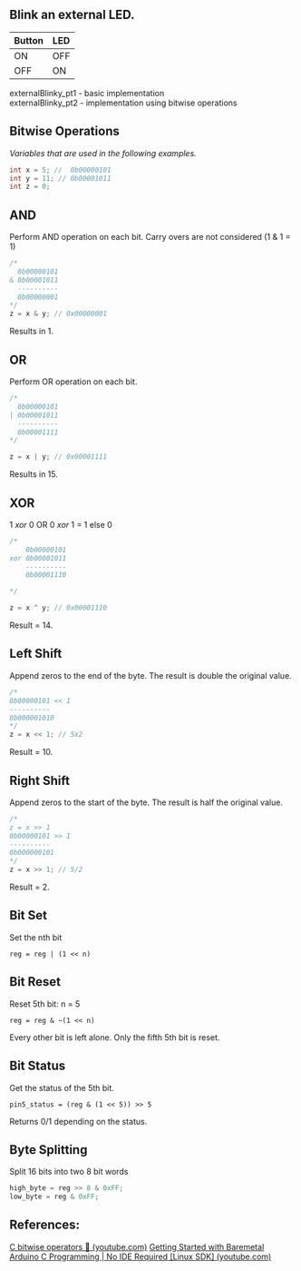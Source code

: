 ## Blink an external LED.

| Button  | LED |
| ------- | --- |
| ON      | OFF |
| OFF     | ON  |

externalBlinky_pt1 - basic implementation  
externalBlinky_pt2 - implementation using bitwise operations

## Bitwise Operations
_Variables that are used in the following examples._
```C
int x = 5; //  0b00000101
int y = 11; // 0b00001011
int z = 0;
```

## AND 
Perform AND operation on each bit. Carry overs are not considered (1 & 1 = 1)
```C
/*
  0b00000101
& 0b00001011
  ----------
  0b00000001
*/
z = x & y; // 0x00000001
```
Results in 1.

## OR 
Perform OR operation on each bit.
```C
/*
  0b00000101
| 0b00001011
  ----------
  0b00001111
*/

z = x | y; // 0x00001111
```
Results in 15.

## XOR 
1 _xor_ 0 OR 0 _xor_ 1 = 1 else 0
```c
/*
    0b00000101
xor 0b00001011
	----------
	0b00001110

*/

z = x ^ y; // 0x00001110
```
Result = 14.

## Left Shift
Append zeros to the end of the byte. The result is double the original value.
```c
/*
0b00000101 << 1
----------
0b000001010
*/
z = x << 1; // 5x2
```
Result = 10.

## Right Shift
Append zeros to the start of the byte. The result is half the original value.
```C
/*
z = x >> 1
0b00000101 >> 1
----------
0b000000101
*/
z = x >> 1; // 5/2
```
Result = 2.

## Bit Set
Set the nth bit
```
reg = reg | (1 << n)
```

## Bit Reset
Reset 5th bit: n = 5
```
reg = reg & ~(1 << n)
```
Every other bit is left alone. Only the fifth 5th bit is reset. 

## Bit Status
Get the status of the 5th bit.
```
pin5_status = (reg & (1 << 5)) >> 5
```
Returns 0/1 depending on the status.

## Byte Splitting
Split 16 bits into two 8 bit words
```c
high_byte = reg >> 8 & 0xFF;
low_byte = reg & 0xFF;
```


## References:
[C bitwise operators 🔣 (youtube.com)](https://www.youtube.com/watch?v=BGeOwlIGRGI)
[Getting Started with Baremetal Arduino C Programming | No IDE Required [Linux SDK] (youtube.com)](https://www.youtube.com/watch?v=j4xw8QomkXs)


